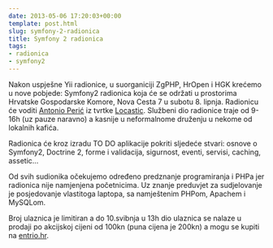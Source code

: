 ```yaml
---
date: 2013-05-06 17:20:03+00:00
template: post.html
slug: symfony-2-radionica
title: Symfony 2 radionica
tags:
- radionica
- symfony2
---
```


Nakon uspješne Yii radionice, u suorganiciji ZgPHP, HrOpen i HGK krećemo u nove
pobjede: Symfony2 radionica koja će se održati u prostorima Hrvatske Gospodarske
Komore, Nova Cesta 7 u subotu 8. lipnja. Radionicu će voditi [Antonio
Perić][antonio] iz tvrtke [Locastic][locastic]. Službeni dio radionice traje od
9-16h (uz pauze naravno) a kasnije u neformalnome druženju u nekome od lokalnih
kafića.

Radionica će kroz izradu TO DO aplikacije pokriti sljedeće stvari: osnove o
Symfony2, Doctrine 2, forme i validacija, sigurnost, eventi, servisi, caching,
assetic…

Od svih sudionika očekujemo određeno predznanje programiranja i PHPa jer
radionica nije namjenjena početnicima. Uz znanje preduvjet za sudjelovanje je
posjedovanje vlastitoga laptopa, sa namještenim PHPom, Apachem i MySQLom.

Broj ulaznica je limitiran a do 10.svibnja u 13h dio ulaznica se nalaze u
prodaji po akcijskoj cijeni od 100kn (puna cijena je 200kn) a mogu se kupiti na
[entrio.hr][entrio].

[antonio]: https://twitter.com/antonioperic
[locastic]: http://www.locastic.com/
[entrio]: https://www.entrio.hr/event/symfony-2-radionica-714
